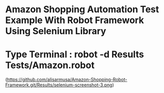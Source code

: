 # Amazon Shopping Automation Test Example With Robot Framework Using Selenium Library

# Type Terminal : robot -d Results Tests/Amazon.robot

(https://github.com/alisarmusa/Amazon-Shopping-Robot-Framework.git/Results/selenium-screenshot-3.png)

